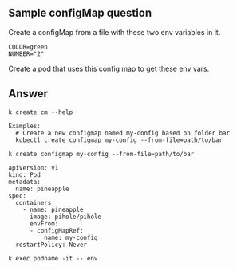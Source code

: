 ## Sample configMap question

Create a configMap from a file with these two env variables in it.

```
COLOR=green
NUMBER="2"
```

Create a pod that uses this config map to get these env vars.





 ## Answer
```
k create cm --help

Examples:
  # Create a new configmap named my-config based on folder bar
  kubectl create configmap my-config --from-file=path/to/bar
 
k create configmap my-config --from-file=path/to/bar  
```




```
apiVersion: v1
kind: Pod
metadata:
  name: pineapple
spec:
  containers:
    - name: pineapple
      image: pihole/pihole
      envFrom:
      - configMapRef:
          name: my-config
  restartPolicy: Never
```
              

```
k exec podname -it -- env
```
